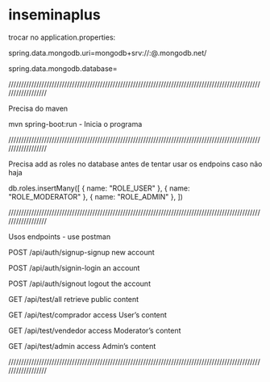 # inseminaplus

trocar no application.properties:

spring.data.mongodb.uri=mongodb+srv://<username>:<password>@<clusterName>.mongodb.net/<databaseName>

spring.data.mongodb.database=<databaseName>

//////////////////////////////////////////////////////////////////////////////////////////////////////////////////

Precisa do maven

mvn spring-boot:run - Inicia o programa

//////////////////////////////////////////////////////////////////////////////////////////////////////////////////

Precisa add as roles no database antes de tentar usar os endpoins caso não haja

db.roles.insertMany([
   { name: "ROLE_USER" },
   { name: "ROLE_MODERATOR" },
   { name: "ROLE_ADMIN" },
])

//////////////////////////////////////////////////////////////////////////////////////////////////////////////////

Usos endpoints - use postman

POST 	/api/auth/signup-signup new account

POST 	/api/auth/signin-login an account

POST 	/api/auth/signout logout the account

GET 	/api/test/all retrieve public content

GET 	/api/test/comprador access User’s content

GET 	/api/test/vendedor 	access Moderator’s content

GET 	/api/test/admin access Admin’s content

//////////////////////////////////////////////////////////////////////////////////////////////////////////////////


